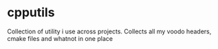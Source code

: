 # cpputils
Collection of utility i use across projects. Collects all my voodo headers, cmake files and whatnot in one place
